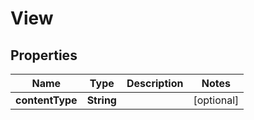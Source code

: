 

# View


## Properties

| Name | Type | Description | Notes |
|------------ | ------------- | ------------- | -------------|
|**contentType** | **String** |  |  [optional] |



